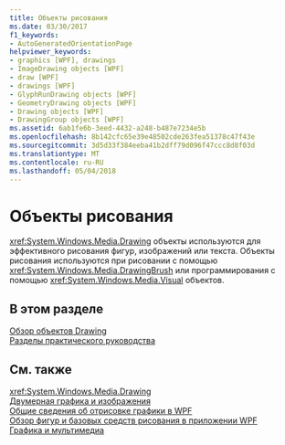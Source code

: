 ```yaml
---
title: Объекты рисования
ms.date: 03/30/2017
f1_keywords:
- AutoGeneratedOrientationPage
helpviewer_keywords:
- graphics [WPF], drawings
- ImageDrawing objects [WPF]
- draw [WPF]
- drawings [WPF]
- GlyphRunDrawing objects [WPF]
- GeometryDrawing objects [WPF]
- Drawing objects [WPF]
- DrawingGroup objects [WPF]
ms.assetid: 6ab1fe6b-3eed-4432-a248-b487e7234e5b
ms.openlocfilehash: 8b142cfc65e39e48502cde263fea51378c47f43e
ms.sourcegitcommit: 3d5d33f384eeba41b2dff79d096f47ccc8d8f03d
ms.translationtype: MT
ms.contentlocale: ru-RU
ms.lasthandoff: 05/04/2018
---
```

# <a name="drawings"></a>Объекты рисования
<xref:System.Windows.Media.Drawing> объекты используются для эффективного рисования фигур, изображений или текста. Объекты рисования используются при рисовании с помощью <xref:System.Windows.Media.DrawingBrush> или программирования с помощью <xref:System.Windows.Media.Visual> объектов.  
  
## <a name="in-this-section"></a>В этом разделе  
 [Обзор объектов Drawing](../../../../docs/framework/wpf/graphics-multimedia/drawing-objects-overview.md)  
  [Разделы практического руководства](../../../../docs/framework/wpf/graphics-multimedia/drawings-how-to-topics.md)  
  
## <a name="see-also"></a>См. также  
 <xref:System.Windows.Media.Drawing>  
 [Двумерная графика и изображения](../../../../docs/framework/wpf/advanced/optimizing-performance-2d-graphics-and-imaging.md)  
 [Общие сведения об отрисовке графики в WPF](../../../../docs/framework/wpf/graphics-multimedia/wpf-graphics-rendering-overview.md)  
 [Обзор фигур и базовых средств рисования в приложении WPF](../../../../docs/framework/wpf/graphics-multimedia/shapes-and-basic-drawing-in-wpf-overview.md)  
 [Графика и мультимедиа](../../../../docs/framework/wpf/graphics-multimedia/index.md)
